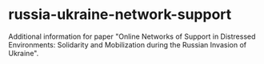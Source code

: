 # russia-ukraine-network-support

Additional information for paper "Online Networks of Support in Distressed Environments: Solidarity and Mobilization during the Russian Invasion of Ukraine".
